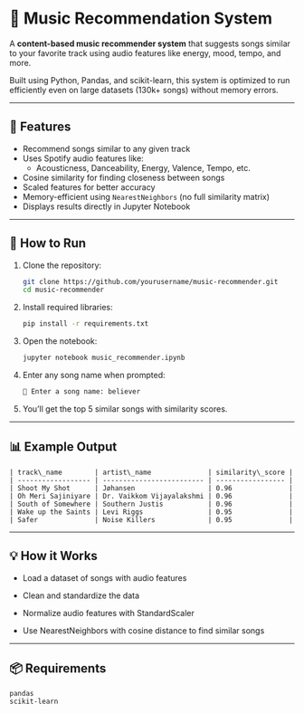 # 🎵 Music Recommendation System

A **content-based music recommender system** that suggests songs similar to your favorite track using audio features like energy, mood, tempo, and more.

Built using Python, Pandas, and scikit-learn, this system is optimized to run efficiently even on large datasets (130k+ songs) without memory errors.

---

## 📌 Features

- Recommend songs similar to any given track
- Uses Spotify audio features like:
  - Acousticness, Danceability, Energy, Valence, Tempo, etc.
- Cosine similarity for finding closeness between songs
- Scaled features for better accuracy
- Memory-efficient using `NearestNeighbors` (no full similarity matrix)
- Displays results directly in Jupyter Notebook

---

## 🚀 How to Run

1. Clone the repository:
   ```bash
   git clone https://github.com/yourusername/music-recommender.git
   cd music-recommender
   ```

2. Install required libraries:
   ```bash
   pip install -r requirements.txt
   ```

3. Open the notebook:
   ```bash
   jupyter notebook music_recommender.ipynb
   ```

4. Enter any song name when prompted:
   ```bash
   🎵 Enter a song name: believer
   ```

5. You’ll get the top 5 similar songs with similarity scores.

---
   
## 📊 Example Output
```
| track\_name        | artist\_name              | similarity\_score |
| ------------------ | ------------------------- | ----------------- |
| Shoot My Shot      | Jøhansen                  | 0.96              |
| Oh Meri Sajiniyare | Dr. Vaikkom Vijayalakshmi | 0.96              |
| South of Somewhere | Southern Justis           | 0.96              |
| Wake up the Saints | Levi Riggs                | 0.95              |
| Safer              | Noise Killers             | 0.95              |
```

---

## 💡 How it Works

- Load a dataset of songs with audio features

- Clean and standardize the data

- Normalize audio features with StandardScaler

- Use NearestNeighbors with cosine distance to find similar songs

---

## 📦 Requirements

```nginx
pandas
scikit-learn
```


